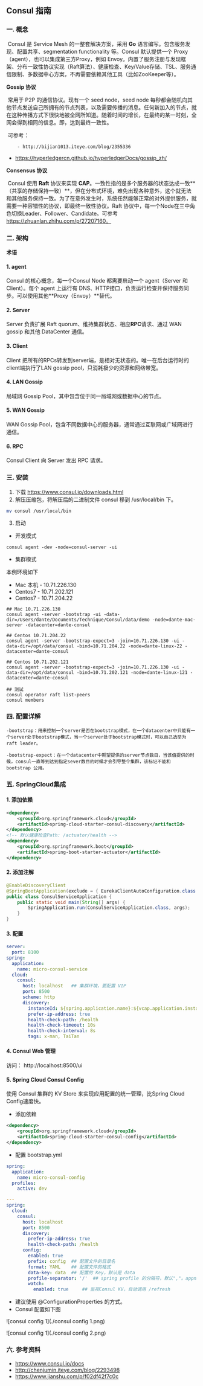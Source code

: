 ## Consul 指南

### 一. 概念

​	Consul 是 Service Mesh 的一整套解决方案，采用 **Go** 语言编写。包含服务发现、配置共享、segmentation functionality 等。Consul 默认提供一个 Proxy（agent），也可以集成第三方Proxy，例如 Envoy。内置了服务注册与发现框架、分布一致性协议实现（Raft算法）、健康检查、Key/Value存储、TSL、服务通信限制、多数据中心方案，不再需要依赖其他工具（比如ZooKeeper等）。

**Gossip 协议**

​	常用于 P2P 的通信协议。现有一个 seed node，seed node 每秒都会随机向其他节点发送自己所拥有的节点列表，以及需要传播的消息。任何新加入的节点，就在这种传播方式下很快地被全网所知道。随着时间的增长，在最终的某一时刻，全网会得到相同的信息。即，达到最终一致性。

​	可参考：

		- http://bijian1013.iteye.com/blog/2355336
- https://hyperledgercn.github.io/hyperledgerDocs/gossip_zh/

**Consensus 协议**

​	Consul 使用 **Raft** 协议来实现 **CAP**。一致性指的是多个服务器的状态达成一致**（共享的存储保持一致）**，但在分布式环境，难免出现各种意外，这个就无法和其他服务保持一致。为了在意外发生时，系统任然能够正常的对外提供服务，就需要一种容错性的协议，即最终一致性协议。Raft 协议中，每一个Node在三中角色切换Leader、Follower、Candidate。可参考 https://zhuanlan.zhihu.com/p/27207160。

### 二. 架构

**术语**

#### 1. agent

Consul 的核心概念，每一个Consul Node 都需要启动一个 agent（Server 和 Client）。每个 agent 上运行有 DNS、HTTP接口，负责运行检查并保持服务同步。可以使用其他**Proxy（Envoy）**替代。

#### 2. Server

Server 负责扩展 Raft quorum、维持集群状态、相应**RPC**请求、通过 WAN gossip 和其他 DataCenter 通信。

#### 3. Client

Client 把所有的RPCs转发到server端，是相对无状态的。唯一在后台运行时的client端执行了LAN gossip pool，只消耗极少的资源和网络带宽。

#### 4. LAN Gossip 

局域网 Gossip Pool，其中包含位于同一局域网或数据中心的节点。

#### 5. WAN Gossip

WAN Gossip Pool，包含不同数据中心的服务器，通常通过互联网或广域网进行通信。

#### 6. RPC

Consul Client 向 Server 发出 RPC 请求。

### 三. 安装

1. 下载 https://www.consul.io/downloads.html
2. 解压压缩包，将解压后的二进制文件 consul 移到 /usr/local/bin 下。

```sh
mv consul /usr/local/bin
```

3. 启动

- 开发模式

```shell
consul agent -dev -node=consul-server -ui
```

- 集群模式

本例环境如下

- Mac 本机 - 10.71.226.130 
- Centos7 -   10.71.202.121
- Centos7 -   10.71.204.22 

```shell
## Mac 10.71.226.130 
consul agent -server -bootstrap -ui -data-dir=/Users/dante/Documents/Technique/Consul/data/demo -node=dante-mac-server -datacenter=dante-consul

## Centos 10.71.204.22 
consul agent -server -bootstrap-expect=3 -join=10.71.226.130 -ui -data-dir=/opt/data/consul -bind=10.71.204.22 -node=dante-linux-22 -datacenter=dante-consul

## Centos 10.71.202.121 
consul agent -server -bootstrap-expect=3 -join=10.71.226.130 -ui -data-dir=/opt/data/consul -bind=10.71.202.121 -node=dante-linux-121 -datacenter=dante-consul

## 测试
consul operator raft list-peers
consul members
```

### 四. 配置详解

```properties
-bootstrap：用来控制一个server是否在bootstrap模式，在一个datacenter中只能有一个server处于bootstrap模式，当一个server处于bootstrap模式时，可以自己选举为raft leader。

-bootstrap-expect：在一个datacenter中期望提供的server节点数目，当该值提供的时候，consul一直等到达到指定sever数目的时候才会引导整个集群，该标记不能和 bootstrap 公用。
```

### 五. SpringCloud集成

#### 1. 添加依赖

```xml
<dependency>
    <groupId>org.springframework.cloud</groupId>
    <artifactId>spring-cloud-starter-consul-discovery</artifactId>
</dependency>
<!-- 默认健康检查Path: /actuator/health -->
<dependency>
    <groupId>org.springframework.boot</groupId>
    <artifactId>spring-boot-starter-actuator</artifactId>
</dependency>
```

#### 2. 添加注解

```java
@EnableDiscoveryClient
@SpringBootApplication(exclude = { EurekaClientAutoConfiguration.class })
public class ConsulServiceApplication {
	public static void main(String[] args) {
		SpringApplication.run(ConsulServiceApplication.class, args);
	}
}
```

#### 3. 配置

```yaml
server:
  port: 8100
spring:
  application:
    name: micro-consul-service
  cloud:
    consul:
      host: localhost	## 集群环境，要配置 VIP
      port: 8500
      scheme: http
      discovery:
        instanceId: ${spring.application.name}:${vcap.application.instance_id:${spring.application.instance_id:${random.value}}}
        prefer-ip-address: true
        health-check-path: /health
        health-check-timeout: 10s
        health-check-interval: 8s
        tags: x-man, TaiTan
```

#### 4. Consul Web 管理

访问： http://localhost:8500/ui

#### 5. Spring Cloud Consul Config

使用 Consul 集群的 KV Store 来实现应用配置的统一管理，比Spring Cloud Config速度快。

- 添加依赖

```xml
<dependency>
    <groupId>org.springframework.cloud</groupId>
    <artifactId>spring-cloud-starter-consul-config</artifactId>
</dependency>
```

- 配置 bootstrap.yml

```yaml
spring:
  application:
    name: micro-consul-config
  profiles:
    active: dev

---    
spring: 
  cloud:
    consul:
      host: localhost
      port: 8500
      discovery:
        prefer-ip-address: true
        health-check-path: /health
      config:
        enabled: true
        prefix: config	## 配置文件的目录名
        format: YAML	## 配置文件的格式
        data-key: data	## 配置的 Key，默认是 data
        profile-separator: '/'	## spring profile 的分隔符，默认","。appname,profile
        watch:
          enabled: true		## 监视Consul KV，自动调用 /refresh
```

- 建议使用 @ConfigurationProperties 的方式。
- Consul 配置如下图

![consul config 1](./consul config 1.png)

![consul config 1](./consul config 2.png)

### 六. 参考资料

- https://www.consul.io/docs
- http://chenjumin.iteye.com/blog/2293498
- https://www.jianshu.com/p/f02df42f7c0c